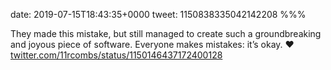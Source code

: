 date: 2019-07-15T18:43:35+0000
tweet: 1150838335042142208
%%%

They made this mistake, but still managed to create such a groundbreaking and joyous piece of software. Everyone makes mistakes: it’s okay. ♥️ [twitter.com/11rcombs/status/1150146437172400128](https://twitter.com/11rcombs/status/1150146437172400128)
